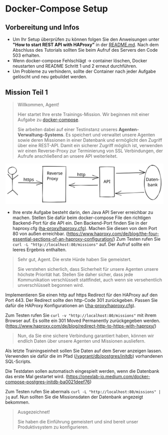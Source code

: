 # Docker-Compose Setup

## Vorbereitung und Infos

- Um Ihr Setup überprüfen zu können folgen Sie den Anweisungen unter __"How to start REST API with HAProxy"__ in der [README.md](./README.md). Nach dem Abschluss des Tutorials sollten Sie beim Aufruf des Servers den Code 503 erhalten.
- Wenn docker-compose Fehlschlägt -> container löschen, Docker neustarten und README Schritt 1 und 2 erneut durchführen.
- Um Probleme zu verhindern, sollte der Container nach jeder Aufgabe gelöscht und neu gebuildet werden.



## Mission Teil 1

> Willkommen, Agent!
> 
> Hier startet Ihre erste Trainings-Mission. Wir beginnen mit einer Aufgabe zu [docker-compose](https://docs.docker.com/compose/).
> 
> Sie arbeiten dabei auf einer Testinstanz unseres **Agenten-Verwaltung-Systems**. Es speichert und verwaltet unsere Agenten sowie deren Missionen in einer Datenbank und ermöglicht den Zugriff über eine REST-API.
> Damit ein sicherer Zugriff möglich ist, verwenden wir einen Reverse-Proxy zur Terminierung von SSL Verbindungen, der Aufrufe anschließend an unsere API weiterleitet.

![Zugriffs Ablauf](../access-flow-diagram.svg)

- Ihre erste Aufgabe besteht darin, den Java API Server erreichbar zu machen. Stellen Sie dafür beim docker-compose File den richtigen Backend-Port für die API ein. Den Backend-Port finden Sie in der haproxy.cfg ([ha-proxy/haproxy.cfg]()). Machen Sie diesen von dem Port 80 von außen erreichbar. (<https://www.haproxy.com/de/blog/the-four-essential-sections-of-an-haproxy-configuration/>) 
Zum Testen rufen Sie `curl -L "http://localhost:80/missions"` auf. Der Aufruf sollte ein leeres Ergebnis enthalten.

> Sehr gut, Agent. Die erste Hürde haben Sie gemeistert.
> 
> Sie verstehen sicherlich, dass Sicherheit für unsere Agenten unsere höchste Priorität hat. Stellen Sie daher sicher, dass jede Kommunikation verschlüsselt stattfindet, auch wenn sie versehentlich unverschlüsselt begonnen wird.

Implementieren Sie einen http auf https Redirect für den HAProxy auf den Port 443. Der Redirect sollte den http-Code 301 zurückgeben. Passen Sie dafür die HAProxy Konfigurationen an ([/ha-proxy/haproxy.cfg](../../ha-proxy/haproxy.cfg)).

Zum Testen rufen Sie `curl -v "http://localhost:80/missions"` mit ihrem Browser auf. Es sollte ein 301 Moved Permanently zurückgegeben werden. (<https://www.haproxy.com/de/blog/redirect-http-to-https-with-haproxy/>)

> Nun, da Sie eine sichere Verbindung garantiert haben, können wir endlich Daten über unsere Agenten und Missionen ausliefern.

Als letzte Trainingseinheit sollen Sie Daten auf dem Server anzeigen lassen. Verwenden sie dafür die im Pfad ([/vagrant/db/postgres/initdb](../../db/postgres/initdb)) vorhandenen SQL-Scripts.

Die Testdaten sollen automatisch eingespielt werden, wenn die Datenbank das erste Mal gestartet wird. (<https://onexlab-io.medium.com/docker-compose-postgres-initdb-ba0021deef76>)

Zum Testen rufen Sie abermals `curl -L "http://localhost:80/missions" | jq` auf. Nun sollten Sie die Missionsdaten der Datenbank angezeigt bekommen.

> Ausgezeichnet!
> 
> Sie haben die Einführung gemeistert und sind bereit unser Produktivsystem zu konfigurieren.
